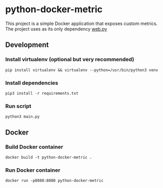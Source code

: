 # python-docker-metric

This project is a simple Docker application that exposes custom metrics.
The project uses as its only dependency [web.py](https://github.com/webpy/webpy)


## Development


### Install virtualenv (optional but very recommended)

`pip install virtualenv && virtualenv --python=/usr/bin/python3 venv`


### Install dependencies

`pip3 install -r requirements.txt`


### Run script

`python3 main.py`


## Docker


### Build Docker container

`docker build -t python-docker-metric .`


### Run Docker container

`docker run -p8080:8080 python-docker-metric`
